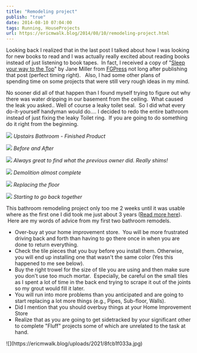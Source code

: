 ```yaml
---
title: "Remodeling project"
publish: "true"
date: 2014-08-10 07:04:00
tags: Running, HouseProjects
url: https://ericmwalk.blog/2014/08/10/remodeling-project.html
---
```


Looking back I realized that in the last post I talked about how I was looking for new books to read and I was actually really excited about reading books instead of just listening to book tapes.  In fact, I received a copy of "<a href="http://fgpress.com/sleep-your-way-to-the-top/">Sleep your way to the Top</a>" by Jane Miller from <a href="http://fgpress.com/">FGPress</a> not long after publishing that post (perfect timing right).   Also, I had some other plans of spending time on some projects that were still very rough ideas in my mind.
<p style="text-align:left;">No sooner did all of that happen than I found myself trying to figure out why there was water dripping in our basement from the ceiling.  What caused the leak you asked.. Well of course a leaky toilet seal.  So I did what every do-it-yourself handyman would do.... I decided to redo the entire bathroom instead of just fixing the leaky Toilet ring.  If you are going to do something do it right from the beginning.</p>


![](https://ericmwalk.blog/uploads/2021/9f2e506f3e.jpg)
*Upstairs Bathroom - Finished Product*

![](https://ericmwalk.blog/uploads/2021/0afcebfc3a.jpg)
*Before and After*

![](https://ericmwalk.blog/uploads/2021/37b9f4733b.jpg)
*Always great to find what the previous owner did. Really shims!*

![](https://ericmwalk.blog/uploads/2021/af2ff48aa5.jpg)
*Demolition almost complete*

![](https://ericmwalk.blog/uploads/2021/406353267b.jpg)
*Replacing the floor*

![](https://ericmwalk.blog/uploads/2021/826fa23460.jpg)
*Starting to go back together*

This bathroom remodeling project only too me 2 weeks until it was usable where as the first one I did took me just about 3 years (<a title="Master Bathroom Remodel" href="https://ericmwalk.blog/2012/03/15/master-bathroom-remodel.html">Read more here</a>).  Here are my words of advice from my first two bathroom remodels.

<ul>
<li> Over-buy at your home improvement store.  You will be more frustrated driving back and forth than having to go there once in when you are done to return everything.</li>
<li>Check the tile pieces that you buy before you install them. Otherwise, you will end up installing one that wasn't the same color (Yes this happened to me see below).</li>
<li>Buy the right trowel for the size of tile you are using and then make sure you don't use too much mortar.  Especially, be careful on the small tiles as I spent a lot of time in the back end trying to scrape it out of the joints so my grout would fill it later.</li>
<li>You will run into more problems than you anticipated and are going to start replacing a lot more things (e.g., Pipes, Sub-floor, Walls).</li>
<li>Did I mention that you should overbuy things at your Home Improvement Store</li>
<li>Realize that as you are going to get sidetracked by your significant other to complete "Fluff" projects some of which are unrelated to the task at hand.</li>
</ul>
![](https://ericmwalk.blog/uploads/2021/8fcb1f033a.jpg)
